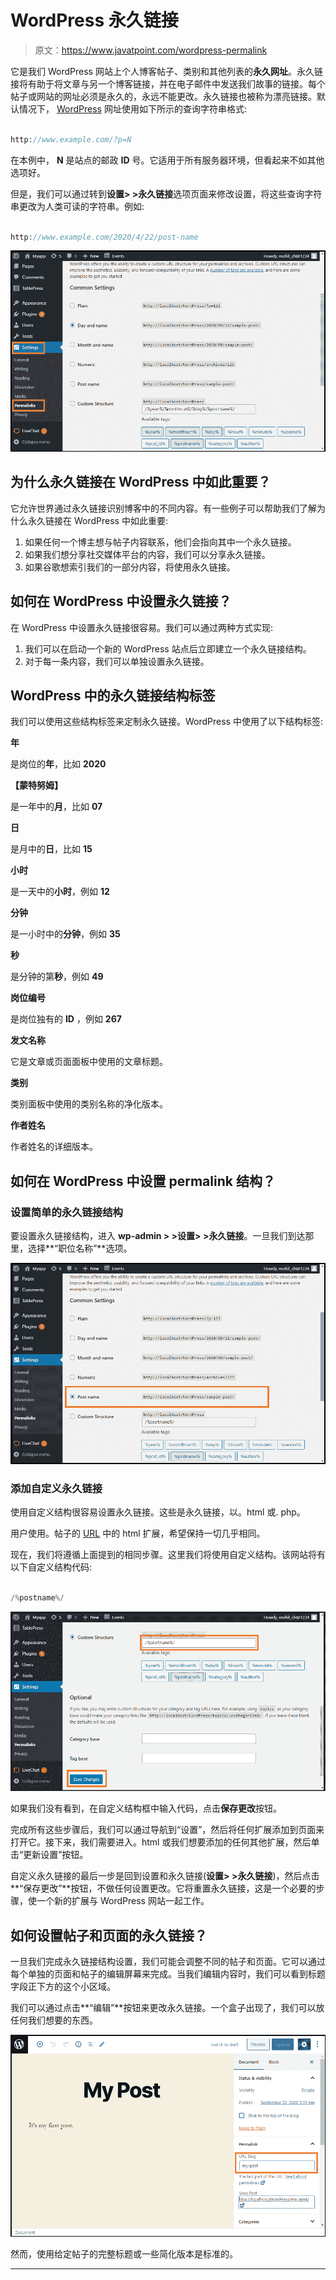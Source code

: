 # WordPress 永久链接

> 原文：<https://www.javatpoint.com/wordpress-permalink>

它是我们 WordPress 网站上个人博客帖子、类别和其他列表的**永久网址**。永久链接将有助于将文章与另一个博客链接，并在电子邮件中发送我们故事的链接。每个帖子或网站的网址必须是永久的，永远不能更改。永久链接也被称为漂亮链接。默认情况下， [WordPress](https://www.javatpoint.com/wordpress-tutorial) 网址使用如下所示的查询字符串格式:

```php

http://www.example.com/?p=N

```

在本例中， **N** 是站点的邮政 **ID** 号。它适用于所有服务器环境，但看起来不如其他选项好。

但是，我们可以通过转到**设置> >永久链接**选项页面来修改设置，将这些查询字符串更改为人类可读的字符串。例如:

```php

http://www.example.com/2020/4/22/post-name

```

![WordPress Permalink](img/7aa302c764d8e8ac6a0323198ed118ed.png)

## 为什么永久链接在 WordPress 中如此重要？

它允许世界通过永久链接识别博客中的不同内容。有一些例子可以帮助我们了解为什么永久链接在 WordPress 中如此重要:

1.  如果任何一个博主想与帖子内容联系，他们会指向其中一个永久链接。
2.  如果我们想分享社交媒体平台的内容，我们可以分享永久链接。
3.  如果谷歌想索引我们的一部分内容，将使用永久链接。

## 如何在 WordPress 中设置永久链接？

在 WordPress 中设置永久链接很容易。我们可以通过两种方式实现:

1.  我们可以在启动一个新的 WordPress 站点后立即建立一个永久链接结构。
2.  对于每一条内容，我们可以单独设置永久链接。

## WordPress 中的永久链接结构标签

我们可以使用这些结构标签来定制永久链接。WordPress 中使用了以下结构标签:

**年**

是岗位的**年**，比如 **2020**

**【蒙特努姆】**

是一年中的**月**，比如 **07**

**日**

是月中的**日**，比如 **15**

**小时**

是一天中的**小时**，例如 **12**

**分钟**

是一小时中的**分钟**，例如 **35**

**秒**

是分钟的第**秒**，例如 **49**

**岗位编号**

是岗位独有的 **ID** ，例如 **267**

**发文名称**

它是文章或页面面板中使用的文章标题。

**类别**

类别面板中使用的类别名称的净化版本。

**作者姓名**

作者姓名的详细版本。

## 如何在 WordPress 中设置 permalink 结构？

### 设置简单的永久链接结构

要设置永久链接结构，进入 **wp-admin > >设置> >永久链接**。一旦我们到达那里，选择**“职位名称”**选项。

![WordPress Permalink](img/6af269666fd5cc5f72942e68ed422816.png)

### 添加自定义永久链接

使用自定义结构很容易设置永久链接。这些是永久链接，以。html 或. php。

用户使用。帖子的 [URL](https://www.javatpoint.com/url-full-form) 中的 html 扩展，希望保持一切几乎相同。

现在，我们将遵循上面提到的相同步骤。这里我们将使用自定义结构。该网站将有以下自定义结构代码:

```php

/%postname%/

```

![WordPress Permalink](img/f2225d1d765c4e13151f8fa0a41ba865.png)

如果我们没有看到，在自定义结构框中输入代码，点击**保存更改**按钮。

完成所有这些步骤后，我们可以通过导航到“设置”，然后将任何扩展添加到页面来打开它。接下来，我们需要进入。html 或我们想要添加的任何其他扩展，然后单击“更新设置”按钮。

自定义永久链接的最后一步是回到设置和永久链接(**设置> >永久链接**)，然后点击**“保存更改”**按钮，不做任何设置更改。它将重置永久链接，这是一个必要的步骤，使一个新的扩展与 WordPress 网站一起工作。

## 如何设置帖子和页面的永久链接？

一旦我们完成永久链接结构设置，我们可能会调整不同的帖子和页面。它可以通过每个单独的页面和帖子的编辑屏幕来完成。当我们编辑内容时，我们可以看到标题字段正下方的这个小区域。

我们可以通过点击**“编辑”**按钮来更改永久链接。一个盒子出现了，我们可以放任何我们想要的东西。

![WordPress Permalink](img/8165631e475b264ce0602f43dd842a21.png)

然而，使用给定帖子的完整标题或一些简化版本是标准的。

* * *